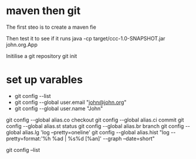 # maven then git

The first steo is to create a maven fie 

Then test it to see if it runs 
java -cp target/ccc-1.0-SNAPSHOT.jar john.org.App

Initilise a git repository
git init


# set up varables
- git config --list
- git config --global user.email "john@john.org"
- git config --global user.name  "John"

git config --global alias.co checkout
git config --global alias.ci commit
git config --global alias.st status
git config --global alias.br branch
git config --global alias.lg 'log –pretty=oneline'
git config --global alias.hist "log --pretty=format:'%h %ad | %s%d [%an]' --graph –date=short"

git config –list

